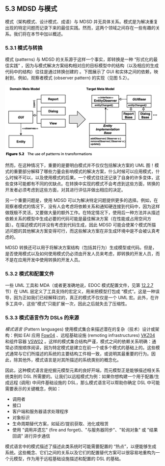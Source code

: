 ## 5.3 MDSD 与模式
模式（架构模式、设计模式、成语）与 MDSD 并无具体关系。模式是为解决重复出现的特定问题而记录下来的最佳实践。然而，这两个领域之间存在一些有趣的关系。我们将在本节中加以概述。

### 5.3.1 模式与转换
模式 (patterns) 与 MDSD 的关系源于这样一个事实，即转换是一种 “形式化的最佳实践” ，因为与模式解决方案结构相对应的目标模型中的结构（以及相应的生成代码中的结构）往往是通过转换创建的
。下图展示了 GUI 和实体之间的依赖，映射到，例如，观察者模式 (observer pattern) 的实现（见图 5.2）。

![Figure 5.2](../img/f5.2.png)

然而，在这种情况下，重要的是要明白模式并不仅仅包括解决方案的 UML 图！模式的重要部分解释了哪些力量会影响模式的解决方案，什么时候可以应用模式，什么时候不可以，以及使用模式的后果。一个模式往往还记录了自身的许多变体，这些变体可能都有不同的优缺点。在转换中实现的模式不会考虑到这些方面，转换的开发者必须考虑到这些方面，对其进行评估并做出相应的决定。

另一个重要问题是，使用 MDSD 可以为解决特定问题提供更多的选择。例如，在观察者模式的情况下，没有人会考虑将依赖关系和通知硬连接到代码中，因为这样做既极不灵活，又要做大量的额外工作。在特定情况下，使用后一种方法并从描述依赖关系的模型中生成必要的代码可能是最佳解决方案（在性能或占用空间方面）。在描述模式时并没有考虑到代码生成，因此 MDSD 可能会使某个模式所描述问题的其他解决方案变得可行，而这些解决方案在非生成环境中是不会被认真考虑的。

MDSD 转换还可以用于将解决方案结构（包括其行为）生成模型或代码。但是，是否使用模式以及如何使用模式仍必须由开发人员来考虑，即转换的开发人员，而不是在应用开发中使用转换的开发人员。

### 5.3.2 模式和配置文件
一些 UML 工具和 MDA（或者更准确地说，EDOC 模式配置文件，见第 [12.2.7](../ch12/2.md#1227-核心模型) 节）在 UML 层定义了工具支持的宏定义，用来把模型打包成 “模式”。这是一种误导，因为正如我们已经解释过的，真正的模式不仅仅是一个 UML 宏。此外，在许多工具中，这些"模式"只能扩展一次，因此之后就失去了压缩性。

### 5.3.3 模式语言作为 DSLs 的来源
*模式语言* (Pattern languages) 使用模式集合来描述潜在的复杂（技术）设计或架构：例如 EAI 应用 [Fow04](../ref.md#fow04) 、远程基础设施 (remoting infrastructures) [VKZ04](../ref.md#vkz04) 和组件容器 [VSW02](../ref.md#vsw02) 。这样的模式集合结构严谨，模式之间的依赖关系明确：通常必须按顺序阅读，因为特定模式是建立在前一个或多个模式的基础上的。这些模式通常与它们所描述的系统的主要结构工件相一致，或说明其最重要的行为。因此，除其他外，模式语言是对其所描述的系统类别的概念化。

因此，这种模式语言是挖掘元模型元素的良好开端，而元模型正是能够描述相关系统类别的 DSL 所需要的。让我们以远程模式为例：如果你想构建一个用于配置/生成远程 (调用) 中间件基础设施的 DSL，那么模式语言可以帮助你确定 DSL 中可能需要表示的关键概念，例如：

* 调用者
* 接口
* 客户端和服务器请求处理程序
* 对象标识
* 生命周期替代方案，如延迟/提前获取、池化或租赁
* 使用 "调用并遗忘" (fire and forget)、"与服务器同步"、"轮询对象" 或 "结果回调" 进行异步通信

模式语言中的模式描述了描述此类系统时可能需要配置的 “热点”，以便能够生成系统。这些概念、它们之间的关系以及它们的配置替代方案可以很容易地重构为一个元模型，作为用于远程基础设施描述和配置的 DSL 的基础。
